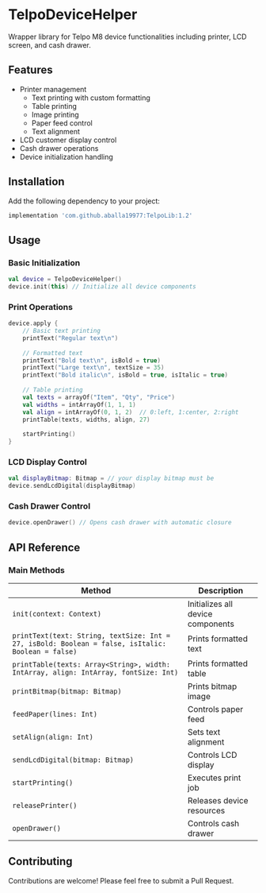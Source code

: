 # TelpoDeviceHelper

Wrapper library for Telpo M8 device functionalities including printer, LCD screen, and cash drawer.

## Features

- Printer management
  - Text printing with custom formatting
  - Table printing
  - Image printing
  - Paper feed control
  - Text alignment
- LCD customer display control
- Cash drawer operations
- Device initialization handling

## Installation

Add the following dependency to your project:

```gradle
implementation 'com.github.aballa19977:TelpoLib:1.2'
```

## Usage

### Basic Initialization
```kotlin
val device = TelpoDeviceHelper()
device.init(this) // Initialize all device components
```

### Print Operations
```kotlin
device.apply {
    // Basic text printing
    printText("Regular text\n")
    
    // Formatted text
    printText("Bold text\n", isBold = true)
    printText("Large text\n", textSize = 35)
    printText("Bold italic\n", isBold = true, isItalic = true)
    
    // Table printing
    val texts = arrayOf("Item", "Qty", "Price")
    val widths = intArrayOf(1, 1, 1)
    val align = intArrayOf(0, 1, 2)  // 0:left, 1:center, 2:right
    printTable(texts, widths, align, 27)
    
    startPrinting()
}
```

### LCD Display Control
```kotlin
val displayBitmap: Bitmap = // your display bitmap must be
device.sendLcdDigital(displayBitmap)
```

### Cash Drawer Control
```kotlin
device.openDrawer() // Opens cash drawer with automatic closure
```

## API Reference

### Main Methods

| Method                                                                                            | Description                       |
|---------------------------------------------------------------------------------------------------|-----------------------------------|
| `init(context: Context)`                                                                          | Initializes all device components |
| `printText(text: String, textSize: Int = 27, isBold: Boolean = false, isItalic: Boolean = false)` | Prints formatted text             |
| `printTable(texts: Array<String>, width: IntArray, align: IntArray, fontSize: Int)`               | Prints formatted table            |
| `printBitmap(bitmap: Bitmap)`                                                                     | Prints bitmap image               |
| `feedPaper(lines: Int)`                                                                           | Controls paper feed               |
| `setAlign(align: Int)`                                                                            | Sets text alignment               |
| `sendLcdDigital(bitmap: Bitmap)`                                                                  | Controls LCD display              |
| `startPrinting()`                                                                                 | Executes print job                |
| `releasePrinter()`                                                                                | Releases device resources         |
| `openDrawer()`                                                                                    | Controls cash drawer              |


## Contributing

Contributions are welcome! Please feel free to submit a Pull Request.
